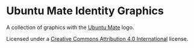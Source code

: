 Ubuntu Mate Identity Graphics
==================================

A collection of graphics with the [Ubuntu Mate](http://ubuntu-mate.org/) logo.

Licensed under a [Creative Commons Attribution 4.0 International](https://creativecommons.org/licenses/by/4.0/) license.